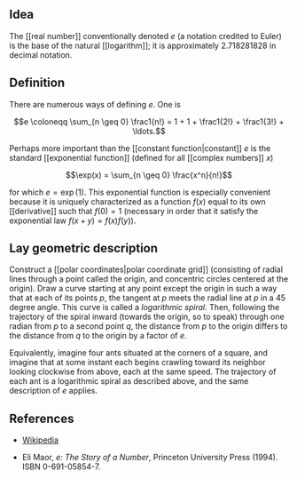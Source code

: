 ## Idea 

The [[real number]] conventionally denoted $e$ (a notation credited to Euler) is the base of the natural [[logarithm]]; it is approximately 2.718281828 in decimal notation. 

## Definition 

There are numerous ways of defining $e$. One is 

$$e \coloneqq \sum_{n \geq 0} \frac1{n!} = 1 + 1 + \frac1{2!} + \frac1{3!} + \ldots.$$ 

Perhaps more important than the [[constant function|constant]] $e$ is the standard [[exponential function]] (defined for all [[complex numbers]] $x$) 

$$\exp(x) = \sum_{n \geq 0} \frac{x^n}{n!}$$ 

for which $e = \exp(1)$. This exponential function is especially convenient because it is uniquely characterized as a function $f(x)$ equal to its own [[derivative]] such that $f(0) = 1$ (necessary in order that it satisfy the exponential law $f(x + y) = f(x)f(y)$). 

## Lay geometric description 

Construct a [[polar coordinates|polar coordinate grid]] (consisting of radial lines through a point called the origin, and concentric circles centered at the origin). Draw a curve starting at any point except the origin in such a way that at each of its points $p$, the tangent at $p$ meets the radial line at $p$ in a 45 degree angle. This curve is called a _logarithmic spiral_. Then, following the trajectory of the spiral inward (towards the origin, so to speak) through one radian from $p$ to a second point $q$, the distance from $p$ to the origin differs to the distance from $q$ to the origin by a factor of $e$. 

Equivalently, imagine four ants situated at the corners of a square, and imagine that at some instant each begins crawling toward its neighbor looking clockwise from above, each at the same speed. The trajectory of each ant is a logarithmic spiral as described above, and the same description of $e$ applies. 

## References 

* [Wikipedia](http://en.wikipedia.org/wiki/E_%28mathematical_constant%29) 

* Eli Maor, _e: The Story of a Number_, Princeton University Press (1994). ISBN 0-691-05854-7. 
